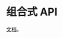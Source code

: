# 组合式 API
[文档](https://v3.cn.vuejs.org/guide/composition-api-introduction.html)。 

[<script setup>](https://vuejs.org/api/sfc-script-setup.html)

组合式 API 对应的是 响应式 API。组合式 API 是内聚的，响应式 API是非内聚的。
## 生命周期
onMounted, onUnmounted 等。

## 模板语法
* 循环，条件
* 绑定属性
* 绑定类名，样式
* 绑定事件

## 表单绑定值
用 v-model 绑定。
```html
<input v-model="count" />
```

## 响应式
reactive更适合定义复杂的数据类型（json/arr）。ref适合定义基本数据类型（可接收基本数据类型和对象）

### ref
在 js 中，设置和取值，要用 ref.value。在 template 中，设置和取值直接用 ref，不要加 value。

### reactive
直接改内部的值。

## Watch & Computed
[文档](https://v3.cn.vuejs.org/api/computed-watch-api.html)

computed，虚拟属性:
```js
const firstTwoChar = computed(() => refObj.value.name.slice(0, 2))
```

watchEffect 不需要声明 依赖列表。只要回调里的用到的值发生变化，就会触发回调。

watch 需要依赖列表。可以拿到旧值和新值。

```js
watchEffect(() => {
  console.log('watchEffect', refObj.value.name)
})

watch([refObj.value], ([newVal], [oldVal]) => {
  console.log(`old: ${oldVal.name}, new: ${newVal.name}`)
})
```

## Props
声明 & 使用属性。
```js
const props = defineProps({
  name: String
})
```

## emit
声明 & 使用传给父组件的事件。

```js
const emit = defineEmits(['change'])
```

## Slot
组件内 Slot 定义
```html
<slot></slot>
<slot name="a"></slot>
<li v-for="(item, index) in [1, 2, 3]" :key="item">
    <slot :item="item" />
</li>
```

父组件传入 Slot
```html
<SlotDefault>
    <div>slot 内容</div>
</SlotDefault>

<SlotMulti>
    <template v-slot:a>还是往A槽丢</template>
    <!-- 简写 -->
    <template #b>往B槽丢: 简写</template>
</SlotMulti>

<SlotWithData>
    <template v-slot:default="slotProps">
        <div>item: {{slotProps.item}}</div>
    </template>
</SlotWithData>
```

## 组件给很深的子组件传值 Provide / Inject



## 组件复用方式
### 高阶组件


### hooks
```js
import { ref, onMounted } from 'vue'

export default function useCount() {
  onMounted(() => {
    console.log('useCount mounted')
  })
  const count = ref(0)
  const setCount = (val) => {
    count.value = val
  }
  return {
    count,
    setCount
  }
}
```